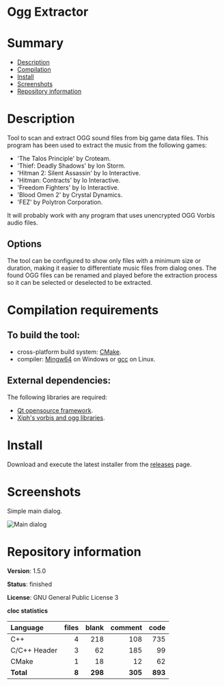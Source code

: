 Ogg Extractor
=============

# Summary
- [Description](#description)
- [Compilation](#compilation-requirements)
- [Install](#install)
- [Screenshots](#screenshots)
- [Repository information](#repository-information)

# Description
Tool to scan and extract OGG sound files from big game data files. This program has been used to extract the music from the following games:
* 'The Talos Principle' by Croteam.
* 'Thief: Deadly Shadows' by Ion Storm.
* 'Hitman 2: Silent Assassin' by Io Interactive.
* 'Hitman: Contracts' by Io Interactive.
* 'Freedom Fighters' by Io Interactive. 
* 'Blood Omen 2' by Crystal Dynamics. 
* 'FEZ' by Polytron Corporation.

It will probably work with any program that uses unencrypted OGG Vorbis audio files. 

## Options
The tool can be configured to show only files with a minimum size or duration, making it easier to differentiate music files from dialog ones. 
The found OGG files can be renamed and played before the extraction process so it can be selected or deselected to be extracted. 

# Compilation requirements
## To build the tool:
* cross-platform build system: [CMake](http://www.cmake.org/cmake/resources/software.html).
* compiler: [Mingw64](http://sourceforge.net/projects/mingw-w64/) on Windows or [gcc](http://gcc.gnu.org/) on Linux.

## External dependencies:
The following libraries are required:
* [Qt opensource framework](http://www.qt.io/).
* [Xiph's vorbis and ogg libraries](https://www.xiph.org/).

# Install
Download and execute the latest installer from the [releases](https://github.com/FelixdelasPozas/OGG-Extractor/releases) page. 

# Screenshots
Simple main dialog.

![Main dialog](https://cloud.githubusercontent.com/assets/12167134/15631646/14edcc32-2574-11e6-8aff-13938efe0811.jpg)

# Repository information
**Version**: 1.5.0

**Status**: finished

**License**: GNU General Public License 3

**cloc statistics**

| Language                     |files          |blank        |comment           |code  |
|:-----------------------------|--------------:|------------:|-----------------:|-----:|
| C++                          |    4          |  218        |    108           | 735  |
| C/C++ Header                 |    3          |   62        |    185           |  99  |
| CMake                        |    1          |   18        |     12           |  62  |
| **Total**                    |   **8**      |  **298**    |   **305**       |**893**|
